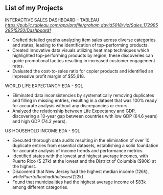 ## List of my Projects
INTERACTIVE SALES DASHBOARD – TABLEAU *https://public.tableau.com/app/profile/graham.david5018/viz/Sales_17299529515250/Dashboard1* 
- Crafted detailed graphs analyzing item sales across diverse categories and states, leading to the identification of top-performing products.
-	Created innovative data visuals utilizing heat map techniques which highlighted top-performing products by region; these discoveries can guide promotional tactics resulting in increased customer engagement rates.
-	Evaluated the cost-to-sales ratio for copier products and identified an impressive profit margin of $55,618.

WORLD LIFE EXPECTANCY EDA - SQL	
-	Eliminated data inconsistencies by systematically removing duplicates and filling in missing entries, resulting in a dataset that was 100% ready for accurate analysis without any discrepancies or errors.
-	Analyzed the relationship between Life Expectancy and GDP, discovering a 10-year gap between countries with low GDP (64.6 years) and high GDP (74.2 years).

US HOUSEHOLD INCOME EDA - SQL
-	Executed thorough data audits resulting in the elimination of over 10 duplicate entries from essential datasets, establishing a solid foundation for accurate analysis of income trends and performance metrics.
-	Identified states with the lowest and highest average incomes, with Puerto Rico ($ 27k) at the lowest and the District of Columbia ($90k)  at the highest.
-	Discovered that New Jersey had the highest median income ($126k), while Puerto Rico had the lowest ($22k). 
-	Found that municipalities had the highest average income of $83k among different categories. 

<!--
**voyager2saturn/voyager2saturn** is a ✨ _special_ ✨ repository because its `README.md` (this file) appears on your GitHub profile.
## Hi, my name is David

- 🌱 I’m currently learning - Python
- 🔭 I’m currently working on projects related to Data Analyst using SQL, Tableau, Excel
